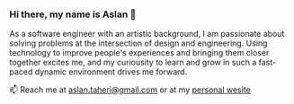 ### Hi there, my name is Aslan 👋
 As a software engineer with an artistic background, I am passionate
            about solving problems at the intersection of design and
            engineering. Using technology to improve people's experiences and
            bringing them closer together excites me, and my curiousity to learn
            and grow in such a fast-paced dynamic environment drives me forward.

📫 Reach me at aslan.taheri@gmail.com or at my [personal wesite](https://taheri.dev
) 


<!--
**AslanTaheri/AslanTaheri** is a ✨ _special_ ✨ repository because its `README.md` (this file) appears on your GitHub profile.
Here are some ideas to get you started:
- 🔭 I’m currently working on ...
- 🌱 I’m currently learning ...
- 👯 I’m looking to collaborate on ...
- 🤔 I’m looking for help with ...
- 💬 Ask me about ...
- 📫 How to reach me: ...
- 😄 Pronouns: ...
- ⚡ Fun fact: ...
-->
